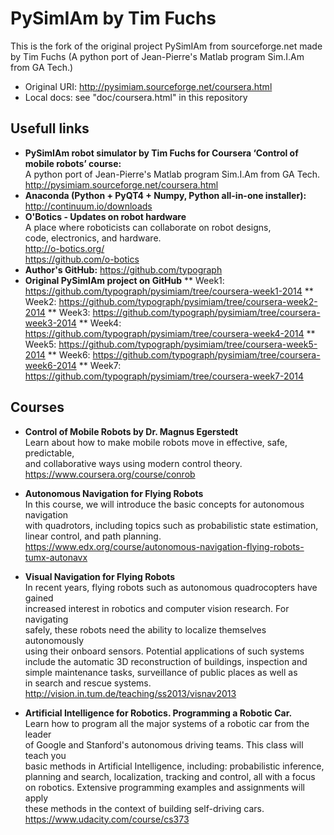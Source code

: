 # PySimIAm by Tim Fuchs

This is the fork of the original project PySimIAm from sourceforge.net made by Tim Fuchs (A python port of Jean-Pierre's Matlab program Sim.I.Am from GA Tech.)

* Original URI: http://pysimiam.sourceforge.net/coursera.html
* Local docs: see "doc/coursera.html" in this repository

## Usefull links

* **PySimIAm robot simulator by Tim Fuchs for Coursera ‘Control of mobile robots’ course:**  
A python port of Jean-Pierre's Matlab program Sim.I.Am from GA Tech.  
http://pysimiam.sourceforge.net/coursera.html
* **Anaconda (Python + PyQT4 + Numpy, Python all-in-one installer):**  
http://continuum.io/downloads
* **O'Botics - Updates on robot hardware**  
A place where roboticists can collaborate on robot designs,  
code, electronics, and hardware.  
http://o-botics.org/  
https://github.com/o-botics
* **Author's GitHub:** https://github.com/typograph
* **Original PySimIAm project on GitHub**
** Week1: https://github.com/typograph/pysimiam/tree/coursera-week1-2014
** Week2: https://github.com/typograph/pysimiam/tree/coursera-week2-2014
** Week3: https://github.com/typograph/pysimiam/tree/coursera-week3-2014
** Week4: https://github.com/typograph/pysimiam/tree/coursera-week4-2014
** Week5: https://github.com/typograph/pysimiam/tree/coursera-week5-2014
** Week6: https://github.com/typograph/pysimiam/tree/coursera-week6-2014
** Week7: https://github.com/typograph/pysimiam/tree/coursera-week7-2014

## Courses

* **Control of Mobile Robots by Dr. Magnus Egerstedt**  
Learn about how to make mobile robots move in effective, safe, predictable,  
and collaborative ways using modern control theory.  
https://www.coursera.org/course/conrob

* **Autonomous Navigation for Flying Robots**  
In this course, we will introduce the basic concepts for autonomous navigation  
with quadrotors, including topics such as probabilistic state estimation,  
linear control, and path planning.  
https://www.edx.org/course/autonomous-navigation-flying-robots-tumx-autonavx

* **Visual Navigation for Flying Robots**  
In recent years, flying robots such as autonomous quadrocopters have gained  
increased interest in robotics and computer vision research. For navigating  
safely, these robots need the ability to localize themselves autonomously  
using their onboard sensors. Potential applications of such systems  
include the automatic 3D reconstruction of buildings, inspection and  
simple maintenance tasks, surveillance of public places as well as  
in search and rescue systems.  
http://vision.in.tum.de/teaching/ss2013/visnav2013

* **Artificial Intelligence for Robotics. Programming a Robotic Car.**  
Learn how to program all the major systems of a robotic car from the leader  
of Google and Stanford's autonomous driving teams. This class will teach you  
basic methods in Artificial Intelligence, including: probabilistic inference,  
planning and search, localization, tracking and control, all with a focus  
on robotics. Extensive programming examples and assignments will apply  
these methods in the context of building self-driving cars.  
https://www.udacity.com/course/cs373
